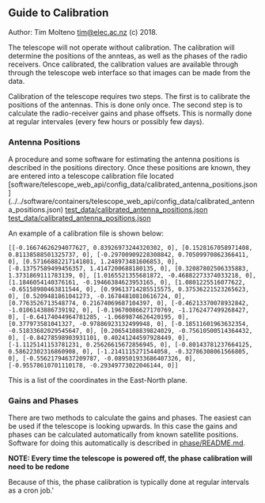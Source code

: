 ## Guide to Calibration

Author: Tim Molteno tim@elec.ac.nz (c) 2018.

The telescope will not operate without calibration. The calibration will determine the positions of
the annteas, as well as the phases of the radio receivers. Once calibrated, the calibration values are
available through through the telescope web interface so that images can be made from the data. 

Calibration of the telescope requires two steps. The first is to calibrate the positions of the
antennas. This is done only once. The second step is to calculate the radio-receiver gains and phase
offsets. This is normally done at regular intervales (every few hours or possibly few days).


### Antenna Positions

A procedure and some software for estimating the antenna positions is described in the positions
directory. Once these positions are known, they are entered into a telescope calibration file located
[software/telescope_web_api/config_data/calibrated_antenna_positions.json]
(../../software/containers/telescope_web_api/config_data/calibrated_antenna_positions.json)
[test_data/calibrated_antenna_positions.json](https://github.com/rubyvanrooyen/notebooks/blob/main/test_data/calibrated_antenna_positions.json)    
[test_data/calibrated_antenna_positions.json](test_data/calibrated_antenna_positions.json)    

An example of a calibration file is shown below:

    [[-0.16674626294077627, 0.83926973244320302, 0], [0.1528167058971408, 0.81138588501325737, 0], [-0.29700909228308842, 0.70509970862366411, 0], [0.57166882217141801, 1.248973481606853, 0], [-0.13757589499456357, 1.4147200688180135, 0], [0.32087802506335883, 1.3731869111783139, 0], [1.0165521355681872, -0.46882273374033218, 0], [1.1846054140376161, -0.19466384623953165, 0], [1.0801225516077622, -0.65158980463811544, 0], [0.99613714285515575, 0.37536221523265623, 0], [0.5209481861041273, -0.16784810810616724, 0], [0.7763526713548774, 0.21674069687104397, 0], [-0.46213370078932842, -1.0106143886739192, 0], [-0.19670086627170769, -1.1762477499268427, 0], [-0.64174044964781285, -1.0689874626420195, 0], [0.377973581041327, -0.97886923132499948, 0], [-0.18511601963632354, -0.51833682029545647, 0], [0.20654108839824029, -0.75610500514364432, 0], [-0.84278598903931101, 0.40241244597928449, 0], [-1.1125141153781231, 0.25626615672856945, 0], [-0.80143781237664125, 0.58622302316860908, 0], [-1.2141115271544058, -0.32786308061566805, 0], [-0.55621794637209787, -0.089501933686407326, 0], [-0.95578610701110178, -0.29349773022046144, 0]]

This is a list of the coordinates in the East-North plane. 

### Gains and Phases

There are two methods to calculate the gains and phases. The easiest can be used if the telescope is
looking upwards. In this case the gains and phases can be calculated automatically from known
satellite positions. Software for doing this automatically is described in
[phase/README.md](phase/README.md).

**NOTE: Every time the telescope is powered off, the phase calibration will need to be redone**

Because of this, the phase calibration is typically done at regular intervals as a cron job.'


